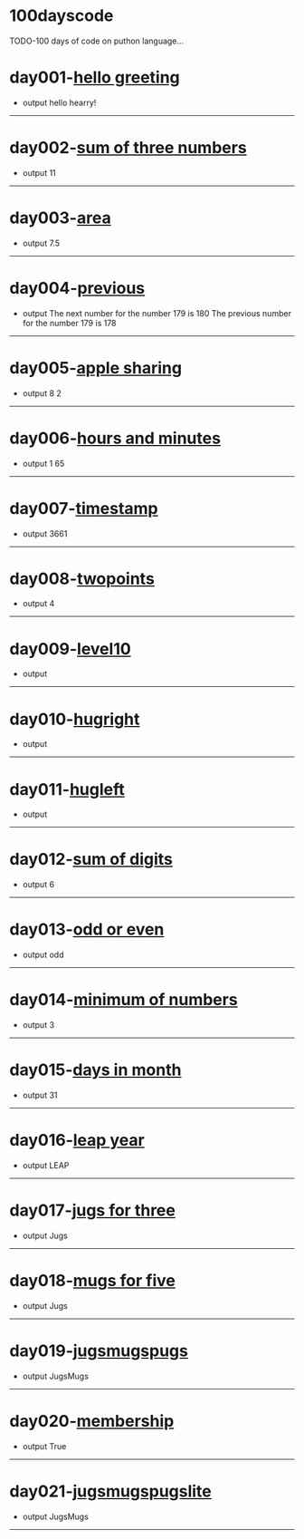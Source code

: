 # 100dayscode
TODO-100 days of code on puthon language...

# day001-[hello greeting](https://github.com/sarwes/100dayscode/blob/master/day001.py)
- output 
hello hearry!
----
# day002-[sum of three numbers](https://github.com/sarwes/100dayscode/blob/master/day002.py)
- output
11
----
# day003-[area](https://github.com/sarwes/100dayscode/blob/master/day003.py)
- output 
7.5
----
# day004-[previous](https://github.com/sarwes/100dayscode/blob/master/day004.py)
- output
The next number for the number 179 is 180
The previous number for the number 179 is 178
----
# day005-[apple sharing](https://github.com/sarwes/100dayscode/blob/master/day005.py)
- output 
8
2
----
# day006-[hours and minutes](https://github.com/sarwes/100dayscode/blob/master/day006.py)
- output
1 65
----
# day007-[timestamp](https://github.com/sarwes/100dayscode/blob/master/day007.py)
- output
3661
----
# day008-[twopoints](https://github.com/sarwes/100dayscode/blob/master/day008.py)
- output 
4
----
# day009-[level10](https://github.com/sarwes/100dayscode/blob/master/day009.py)
- output 
----
# day010-[hugright](https://github.com/sarwes/100dayscode/blob/master/day010.py)
- output
----
# day011-[hugleft](https://github.com/sarwes/100dayscode/blob/master/day011.py)
- output 
----
# day012-[sum of digits](https://github.com/sarwes/100dayscode/blob/master/day012.py)
- output 
6
----
# day013-[odd or even](https://github.com/sarwes/100dayscode/blob/master/day013.py)
- output 
odd
---
# day014-[minimum of numbers](https://github.com/sarwes/100dayscode/blob/master/day014.py)
- output
3
---
# day015-[days in month](https://github.com/sarwes/100dayscode/blob/master/day015.py)
- output
31
----
# day016-[leap year](https://github.com/sarwes/100dayscode/blob/master/day016.py)
- output 
LEAP
---
# day017-[jugs for three](https://github.com/sarwes/100dayscode/blob/master/day017.py)
- output
Jugs
----
# day018-[mugs for five](https://github.com/sarwes/100dayscode/blob/master/day018.py)
- output 
Jugs
----
# day019-[jugsmugspugs](https://github.com/sarwes/100dayscode/blob/master/day019.py)
- output 
JugsMugs
----
# day020-[membership](https://github.com/sarwes/100dayscode/blob/master/day020.py)
- output 
True
----
# day021-[jugsmugspugslite](https://github.com/sarwes/100dayscode/blob/master/day021.py)
- output 
JugsMugs
----
